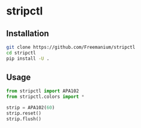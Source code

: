 # stripctl

## Installation

```bash
git clone https://github.com/Freemanium/stripctl
cd stripctl
pip install -U .
```

## Usage

```python
from stripctl import APA102
from stripctl.colors import *

strip = APA102(60)
strip.reset()
strip.flush()
```
